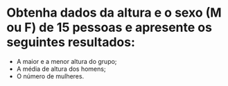 # Obtenha dados da altura e o sexo (M ou F) de 15 pessoas e apresente os seguintes resultados:

- A maior e a menor altura do grupo;
- A média de altura dos homens;
- O número de mulheres.
